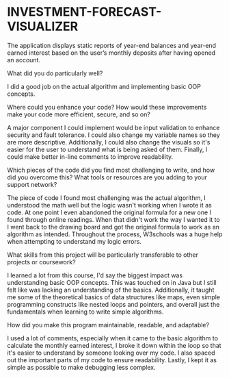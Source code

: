 # INVESTMENT-FORECAST-VISUALIZER
The application displays static reports of year-end balances and year-end earned interest based on the user’s monthly deposits after having opened an account.


What did you do particularly well?

I did a good job on the actual algorithm and implementing basic OOP concepts.


Where could you enhance your code? How would these improvements make your code more efficient, secure, and so on?

  A major component I could implement would be input validation to enhance security and fault tolerance. I could also change my variable names so they are more descriptive.
Additionally, I could also change the visuals so it's easier for the user to understand what is being asked of them. Finally, I could make better in-line comments to improve readability.


Which pieces of the code did you find most challenging to write, and how did you overcome this? What tools or resources are you adding to your support network?

  The piece of code I found most challenging was the actual algorithm, I understood the math well but the logic wasn't working when I wrote it as code. At one point
I even abandoned the original formula for a new one I found through online readings. When that didn't work the way I wanted it to I went back to the drawing board 
and got the original formula to work as an algorithm as intended. Throughout the process, W3schools was a huge help when attempting to understand my logic errors.


What skills from this project will be particularly transferable to other projects or coursework?

I learned a lot from this course, I'd say the biggest impact was understanding basic OOP concepts. This was touched on in Java but I still felt like was lacking
an understanding of the basics. Additionally, it taught me some of the theoretical basics of data structures like maps, even simple programming constructs like
nested loops and pointers, and overall just the fundamentals when learning to write simple algorithms.


How did you make this program maintainable, readable, and adaptable?

I used a lot of comments, especially when it came to the basic algorithm to calculate the monthly earned interest, I broke it down within the loop so that it's
easier to understand by someone looking over my code. I also spaced out the important parts of my code to ensure readability. Lastly, I kept it as simple as possible
to make debugging less complex.

